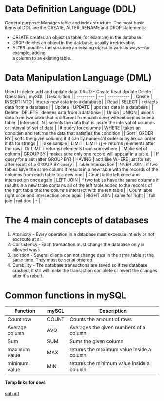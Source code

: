 
# Data	Definition	Language	(DDL)
General purpose: Manages	table	and	index	structure.	The	most	basic	
items	of	DDL	are	the	CREATE,	ALTER,	RENAME	and	DROP	statements:

* CREATE creates	an	object	(a	table,	for	example)	in	the	database.	
* DROP deletes	an	object	in	the	database,	usually	irretrievably.	
* ALTER modifies	the	structure	an	existing	object	in	various	ways—for	example,	adding	
a	column	to	an	existing	table.	

# Data Manipulation Language (DML)
Used to delete add and update data.
CRUD - Create Read Update Delete
| Operation | mySQL | Description |
| --------- | --- | ----------- |
| Create  | INSERT INTO | inserts	new	data	into	a	database |
| Read  | SELECT | extracts	data	from	a	database |
| Update  | UPDATE | updates	data	in	a	database |
| Delete  | DELETE | deletes	data	from	a	database |
| Union | UNION | unions data from two table that is different from each other without copies to one table|
| Intersect| IN | selects the data that is inside the interval of columns or interval of set of data |
| If query for columns | WHERE | takes an condition and returns the data that satisfies the condition |
| Sort | ORDER BY | sorts the given columns if it can by numerical order or by lexical order if its for strings |
| Take sample | LIMIT | LIMIT i j -> returns j elements after the row i. Or LIMIT i returns i elements from somewhere |
| Make set of column | GROUP BY | makes sure only one record will appear in a table. |
| If query for a set (after GROUP BY) | HAVING | acts like WHERE just for set after result of a GROUP BY query |
| Table Intersection | INNER JOIN | if two tables have the same colums it results in a new table with the records of the columns from each table to a new one |
| Count table left once and intersection once again | LEFT JOIN | if two tables have the same columns it results in a new table contains all of the left table added to the records of the right table that the columns intersect with the left table |
| Count table right once and intersection once again | RIGHT JOIN | same for right |
| full join | not doc | - |



# The 4 main concepts of databases
1. Atomicity - Every operation in a database must excecute intierly or not excecute at all.
2. Consistency - Each transaction must change the database only in allowed ways.
3. Isolation - Several clients can not change data in the same table at the same time. They must be serial ordered.
4. Durability - The database transactions are saved so if the database crashed, it still will make the transaction complete or revert the changes after it's rebuilt.

# Common functions in mySQL
| Function | mySQL | Description |
| -------- | ----- | ------------ |
| Count row | COUNT | Counts the amount of rows |
| Average column | AVG | Averages the given numbers of a column |
| Sum | SUM | Sums the given column |
| maximum value | MAX | returns the maximum value inside a column |
| minimum value | MIN | returns the minimum value inside a column |



#### Temp links for devs
[sql pdf](https://www.halvorsen.blog/documents/tutorials/resources/Structured%20Query%20Language.pdf)
